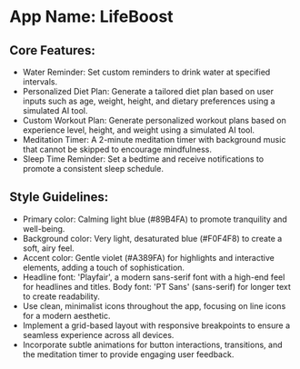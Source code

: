 # **App Name**: LifeBoost

## Core Features:

- Water Reminder: Set custom reminders to drink water at specified intervals.
- Personalized Diet Plan: Generate a tailored diet plan based on user inputs such as age, weight, height, and dietary preferences using a simulated AI tool.
- Custom Workout Plan: Generate personalized workout plans based on experience level, height, and weight using a simulated AI tool.
- Meditation Timer: A 2-minute meditation timer with background music that cannot be skipped to encourage mindfulness.
- Sleep Time Reminder: Set a bedtime and receive notifications to promote a consistent sleep schedule.

## Style Guidelines:

- Primary color: Calming light blue (#89B4FA) to promote tranquility and well-being.
- Background color: Very light, desaturated blue (#F0F4F8) to create a soft, airy feel.
- Accent color: Gentle violet (#A389FA) for highlights and interactive elements, adding a touch of sophistication.
- Headline font: 'Playfair', a modern sans-serif font with a high-end feel for headlines and titles. Body font: 'PT Sans' (sans-serif) for longer text to create readability.
- Use clean, minimalist icons throughout the app, focusing on line icons for a modern aesthetic.
- Implement a grid-based layout with responsive breakpoints to ensure a seamless experience across all devices.
- Incorporate subtle animations for button interactions, transitions, and the meditation timer to provide engaging user feedback.